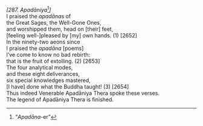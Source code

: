 *\[287. Apadāniya*[^1]*\]*  
I praised the *apadāna*s of  
the Great Sages, the Well-Gone Ones,  
and worshipped them, head on \[their\] feet,  
\[feeling well-\]pleased by \[my\] own hands. (1) \[2652\]  
In the ninety-two aeons since  
I praised the *apadāna* \[poems\]  
I’ve come to know no bad rebirth:  
that is the fruit of extolling. (2) \[2653\]  
The four analytical modes,  
and these eight deliverances,  
six special knowledges mastered,  
\[I have\] done what the Buddha taught! (3) \[2654\]  
Thus indeed Venerable Apadāniya Thera spoke these verses.  
The legend of Apadāniya Thera is finished.  
[^1]: “*Apadāna*-er”
